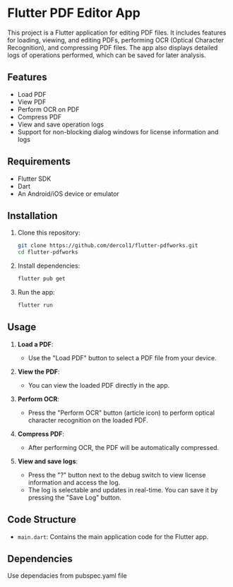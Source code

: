 # Flutter PDF Editor App

This project is a Flutter application for editing PDF files. It includes features for loading, viewing, and editing PDFs, performing OCR (Optical Character Recognition), and compressing PDF files. The app also displays detailed logs of operations performed, which can be saved for later analysis.

## Features

- Load PDF
- View PDF
- Perform OCR on PDF
- Compress PDF
- View and save operation logs
- Support for non-blocking dialog windows for license information and logs

## Requirements

- Flutter SDK
- Dart
- An Android/iOS device or emulator

## Installation

1. Clone this repository:

    ```sh
    git clone https://github.com/dercol1/flutter-pdfworks.git
    cd flutter-pdfworks
    ```

2. Install dependencies:

    ```sh
    flutter pub get
    ```

3. Run the app:

    ```sh
    flutter run
    ```

## Usage

1. **Load a PDF**:
   - Use the "Load PDF" button to select a PDF file from your device.

2. **View the PDF**:
   - You can view the loaded PDF directly in the app.

3. **Perform OCR**:
   - Press the "Perform OCR" button (article icon) to perform optical character recognition on the loaded PDF.

4. **Compress PDF**:
   - After performing OCR, the PDF will be automatically compressed.

5. **View and save logs**:
   - Press the "?" button next to the debug switch to view license information and access the log.
   - The log is selectable and updates in real-time. You can save it by pressing the "Save Log" button.

## Code Structure

- `main.dart`: Contains the main application code for the Flutter app.

## Dependencies

Use dependacies from pubspec.yaml file
